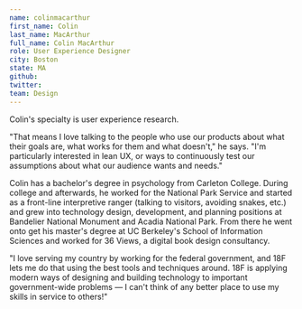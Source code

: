 ```yaml
---
name: colinmacarthur
first_name: Colin
last_name: MacArthur
full_name: Colin MacArthur
role: User Experience Designer
city: Boston
state: MA
github:
twitter:
team: Design
---
```


Colin's specialty is user experience research. 

"That means I love talking to the people who use our products about what their goals are, what works for them and what doesn't," he says. "I'm particularly interested in lean UX, or ways to continuously test our assumptions about what our audience wants and needs."

Colin has a bachelor's degree in psychology from Carleton College. During college and afterwards, he worked for the National Park Service and started as a front-line interpretive ranger (talking to visitors, avoiding snakes, etc.) and grew into technology design, development, and planning positions at Bandelier National Monument and Acadia National Park. From there he went onto get his master's degree at UC Berkeley's School of Information Sciences and worked for 36 Views, a digital book design consultancy. 

"I love serving my country by working for the federal government, and 18F lets me do that using the best tools and techniques around. 18F is applying modern ways of designing and building technology to important government-wide problems — I can't think of any better place to use my skills in service to others!"
